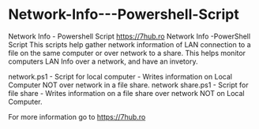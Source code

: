 # Network-Info---Powershell-Script
Network Info - Powershell Script
https://7hub.ro Network Info -PowerShell Script This scripts help gather network information of LAN connection to a file on the same computer or over network to a share. This helps monitor computers LAN Info over a network, and have an invetory.

network.ps1 - Script for local computer - Writes information on Local Computer NOT over network in a file share. 
network share.ps1 - Script for file share - Writes information on a file share over network NOT on Local Computer.

For more information go to https://7hub.ro
